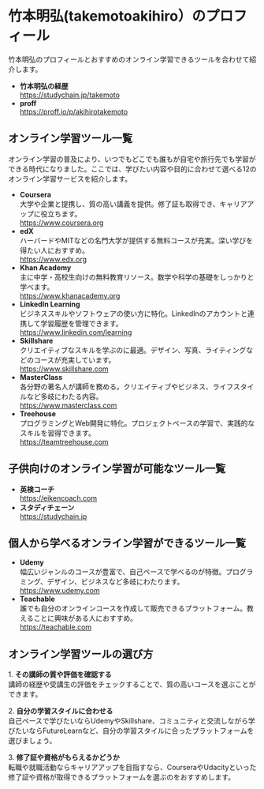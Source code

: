 <body>
    <h1>竹本明弘(takemotoakihiro）のプロフィール</h1>
    <p>竹本明弘のプロフィールとおすすめのオンライン学習できるツールを合わせて紹介します。</p>
         <ul>
        <li><strong>竹本明弘の経歴</strong><br>
            <a href="https://studychain.jp/takemoto">https://studychain.jp/takemoto</a>
        </li>
        <li><strong>proff</strong><br>
            <a href="https://proff.io/p/akihirotakemoto">https://proff.io/p/akihirotakemoto</a>
        </li>
    </ul>
    
  <h2>オンライン学習ツール一覧</h2>
   <p>オンライン学習の普及により、いつでもどこでも誰もが自宅や旅行先でも学習ができる時代になりました。ここでは、学びたい内容や目的に合わせて選べる12のオンライン学習サービスを紹介します。</p>
      <ul>
        <li><strong>Coursera</strong><br>
            大学や企業と提携し、質の高い講義を提供。修了証も取得でき、キャリアアップに役立ちます。<br>
            <a href="https://www.coursera.org">https://www.coursera.org</a>
        </li>
        <li><strong>edX</strong><br>
            ハーバードやMITなどの名門大学が提供する無料コースが充実。深い学びを得たい人におすすめ。<br>
            <a href="https://www.edx.org">https://www.edx.org</a>
        </li>
        <li><strong>Khan Academy</strong><br>
            主に中学・高校生向けの無料教育リソース。数学や科学の基礎をしっかりと学べます。<br>
            <a href="https://www.khanacademy.org">https://www.khanacademy.org</a>
        </li>
        <li><strong>LinkedIn Learning</strong><br>
            ビジネススキルやソフトウェアの使い方に特化。LinkedInのアカウントと連携して学習履歴を管理できます。<br>
            <a href="https://www.linkedin.com/learning">https://www.linkedin.com/learning</a>
        </li>
        <li><strong>Skillshare</strong><br>
            クリエイティブなスキルを学ぶのに最適。デザイン、写真、ライティングなどのコースが充実しています。<br>
            <a href="https://www.skillshare.com">https://www.skillshare.com</a>
        </li>
        <li><strong>MasterClass</strong><br>
            各分野の著名人が講師を務める。クリエイティブやビジネス、ライフスタイルなど多岐にわたる内容。<br>
            <a href="https://www.masterclass.com">https://www.masterclass.com</a>
        </li>
        <li><strong>Treehouse</strong><br>
            プログラミングとWeb開発に特化。プロジェクトベースの学習で、実践的なスキルを習得できます。<br>
            <a href="https://teamtreehouse.com">https://teamtreehouse.com</a>
        </li>
    </ul>
    
  <h2>子供向けのオンライン学習が可能なツール一覧</h2>
    <ul>
        <li><strong>英検コーチ</strong><br>
            <a href="https://eikencoach.com">https://eikencoach.com</a>
        </li>
        <li><strong>スタディチェーン</strong><br>
            <a href="https://studychain.jp">https://studychain.jp</a>
        </li>
    </ul>

  <h2>個人から学べるオンライン学習ができるツール一覧</h2>
    <ul>
        <li><strong>Udemy</strong><br>
            幅広いジャンルのコースが豊富で、自己ペースで学べるのが特徴。プログラミング、デザイン、ビジネスなど多岐にわたります。<br>
            <a href="https://www.udemy.com">https://www.udemy.com</a>
        </li>
        <li><strong>Teachable</strong><br>
            誰でも自分のオンラインコースを作成して販売できるプラットフォーム。教えることに興味がある人におすすめ。<br>
            <a href="https://teachable.com">https://teachable.com</a>
        </li>
    </ul>

  <h2>オンライン学習ツールの選び方</h2>
   <p>1. <strong>その講師の質や評価を確認する</strong><br>
       講師の経歴や受講生の評価をチェックすることで、質の高いコースを選ぶことができます。</p>
   <p>2. <strong>自分の学習スタイルに合わせる</strong><br>
       自己ペースで学びたいならUdemyやSkillshare、コミュニティと交流しながら学びたいならFutureLearnなど、自分の学習スタイルに合ったプラットフォームを選びましょう。</p>
   <p>3. <strong>修了証や資格がもらえるかどうか</strong><br>
       転職や就職活動ならキャリアアップを目指すなら、CourseraやUdacityといった修了証や資格が取得できるプラットフォームを選ぶのをおすすめします。</p>
</body>
</html>
